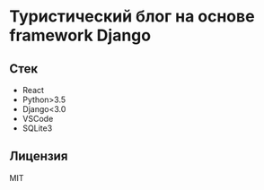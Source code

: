 # Туристический блог на основе framework Django

## Стек

* React
* Python>3.5
* Django<3.0
* VSCode
* SQLite3


## Лицензия

MIT
